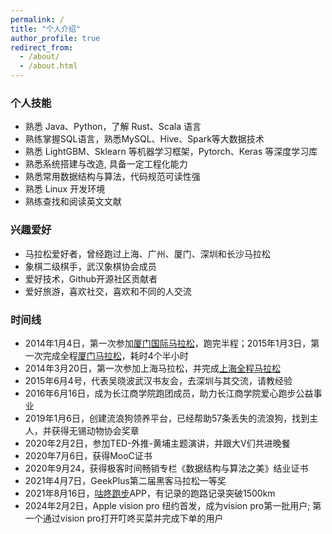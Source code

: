 ```yaml
---
permalink: /
title: "个人介绍"
author_profile: true
redirect_from: 
  - /about/
  - /about.html
---
```


### 个人技能

- 熟悉 Java、Python，了解 Rust、Scala 语言
- 熟练掌握SQL语言，熟悉MySQL、Hive、Spark等大数据技术
- 熟悉 LightGBM、Sklearn 等机器学习框架，Pytorch、Keras 等深度学习库
- 熟悉系统搭建与改造, 具备一定工程化能力
- 熟悉常用数据结构与算法，代码规范可读性强
- 熟悉 Linux 开发环境
- 熟练查找和阅读英文文献

### 兴趣爱好

- 马拉松爱好者，曾经跑过上海、广州、厦门、深圳和长沙马拉松
- 象棋二级棋手，武汉象棋协会成员
- 爱好技术，Github开源社区贡献者
- 爱好旅游，喜欢社交，喜欢和不同的人交流

### 时间线

- 2014年1月4日，第一次参加[厦门国际马拉松](https://zhangyumvp.cn/images/xiamen_mls.jpg)，跑完半程；2015年1月3日，第一次完成全程[厦门马拉松](https://zhangyumvp.cn/images/mls.jpg)，耗时4个半小时
- 2014年3月20日，第一次参加上海马拉松，并完成[上海全程马拉松](https://zhangyumvp.cn/images/shanghai_mls.jpg)
- 2015年6月4号，代表吴晓波武汉书友会，去深圳与其交流，请教经验
- 2016年6月16日，成为长江商学院跑团成员，助力长江商学院爱心跑步公益事业
- 2019年1月6日，创建流浪狗领养平台，已经帮助57条丢失的流浪狗，找到主人，并获得无锡动物协会奖章
- 2020年2月2日，参加TED-外推-黄埔主题演讲，并跟大V们共进晚餐
- 2020年7月6日，获得MooC证书
- 2020年9月24，获得极客时间畅销专栏《数据结构与算法之美》结业证书
- 2021年4月7日，GeekPlus第二届黑客马拉松一等奖
- 2021年8月16日，[咕咚跑步](https://zhangyumvp.cn/images/gudong.jpg)APP，有记录的跑路记录突破1500km
- 2024年2月2日，Apple vision pro 纽约首发，成为vision pro第一批用户; 第一个通过vision pro打开叮咚买菜并完成下单的用户
  
